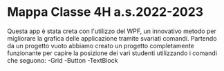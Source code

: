 # Mappa Classe 4H a.s.2022-2023
Questa app è stata creta con l'utilizzo del WPF, un innovativo metodo per migliorare la grafica delle applicazione tramite svariati comandi.
Partendo da un progetto vuoto abbiamo creato un progetto completamente funzionante per capire la posizione dei vari studenti utilizzando i comandi che seguono:
-Grid
-Button
-TextBlock
 
